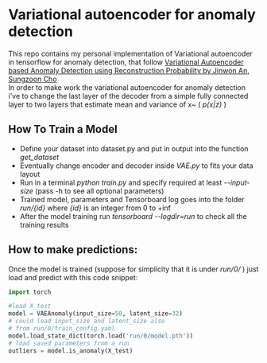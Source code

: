 # Variational autoencoder for anomaly detection

This repo contains my personal implementation of Variational autoencoder
 in tensorflow for anomaly detection, that follow
 [Variational Autoencoder based Anomaly Detection using Reconstruction Probability by Jinwon An, Sungzoon Cho](https://www.semanticscholar.org/paper/Variational-Autoencoder-based-Anomaly-Detection-An-Cho/061146b1d7938d7a8dae70e3531a00fceb3c78e8)
 <br>
 In order to make work the variational autoencoder for anomaly detection i've to change the last layer of the decoder
 from a simple fully connected layer to two layers that estimate mean and variance
 of x~ ( _p(x|z)_ )
<br>

## How To Train a Model

- Define your dataset into dataset.py and put in output into the function _get_dataset_
- Eventually change encoder and decoder inside _VAE.py_ to fits your data layout
- Run in a terminal _python train.py_ and specify required at least _--input-size_ (pass -h to see all optional parameters)
- Trained model, parameters and Tensorboard log goes into the folder _run/{id}_ where _{id}_ is an integer from 0 to +inf
- After the model training run _tensorboard --logdir=run_ to check all the training results

## How to make predictions:
Once the model is trained (suppose for simplicity that it is under _run/0/_ ) just load and predict with this code snippet:
```python
import torch

#load X_test
model = VAEAnomaly(input_size=50, latent_size=32)
# could load input_size and latent_size also 
# from run/0/train_config.yaml
model.load_state_dict(torch.load('run/0/model.pth'))
# load saved parameters from a run
outliers = model.is_anomaly(X_test)
```
